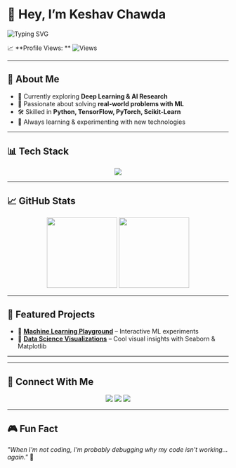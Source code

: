 # 👋 Hey, I’m Keshav Chawda  
![Typing SVG](https://readme-typing-svg.demolab.com?font=Fira+Code&weight=500&size=24&pause=1000&color=00F7FF&center=true&vCenter=true&width=600&lines=AI+%26+Deep+Learning+Enthusiast;I+train+machines+to+think+%F0%9F%A4%96;Always+learning+new+things+%F0%9F%93%9A)

📈 **Profile Views: ** ![Views](https://komarev.com/ghpvc/?username=ketchuphere&color=blue)  

---

## 🧠 About Me  
- 🔭 Currently exploring **Deep Learning & AI Research**  
- 🧩 Passionate about solving **real-world problems with ML**  
- 🛠 Skilled in **Python, TensorFlow, PyTorch, Scikit-Learn**  
- 🎯 Always learning & experimenting with new technologies  

---

## 📊 Tech Stack  
<p align="center">
  <img src="https://skillicons.dev/icons?i=python,tensorflow,pytorch,sklearn,matplotlib,seaborn,git,github,vscode" />
</p>

---

## 📈 GitHub Stats  
<p align="center">
  <img src="https://github-readme-stats.vercel.app/api?username=ketchuphere&show_icons=true&theme=radical" height="160" />
  <img src="https://github-readme-stats.vercel.app/api/top-langs/?username=ketchuphere&layout=compact&theme=radical" height="160" />
</p>

---

## 🚀 Featured Projects  
- 🔹 [**Machine Learning Playground**](#) – Interactive ML experiments  
- 🔹 [**Data Science Visualizations**](#) – Cool visual insights with Seaborn & Matplotlib  

---

---

## 🔗 Connect With Me  
<p align="center">
  <a href="https://www.kaggle.com/keshavchawda" img src="https://img.shields.io/badge/Kaggle-20BEFF?style=for-the-badge&logo=kaggle&logoColor=white" /></a>
  <a href="https://leetcode.com/u/ketchup__/"><img src="https://img.shields.io/badge/LeetCode-FFA116?style=for-the-badge&logo=leetcode&logoColor=white" /></a>
  <a href="mailto:ketchupirl@gmail.com"><img src="https://img.shields.io/badge/Gmail-D14836?style=for-the-badge&logo=gmail&logoColor=white" /></a>
  <a href="https://www.linkedin.com/in/keshav-chawda-471a54275/"><img src="https://img.shields.io/badge/LinkedIn-0077B5?style=for-the-badge&logo=linkedin&logoColor=white" /></a>
</p>

---

## 🎮 Fun Fact  
*"When I’m not coding, I’m probably debugging why my code isn’t working… again."* 🐞  
